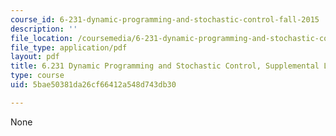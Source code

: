 ```yaml
---
course_id: 6-231-dynamic-programming-and-stochastic-control-fall-2015
description: ''
file_location: /coursemedia/6-231-dynamic-programming-and-stochastic-control-fall-2015/5bae50381da26cf66412a548d743db30_MIT6_231F15_lec6.pdf
file_type: application/pdf
layout: pdf
title: 6.231 Dynamic Programming and Stochastic Control, Supplemental Lecture 6
type: course
uid: 5bae50381da26cf66412a548d743db30

---
```

None